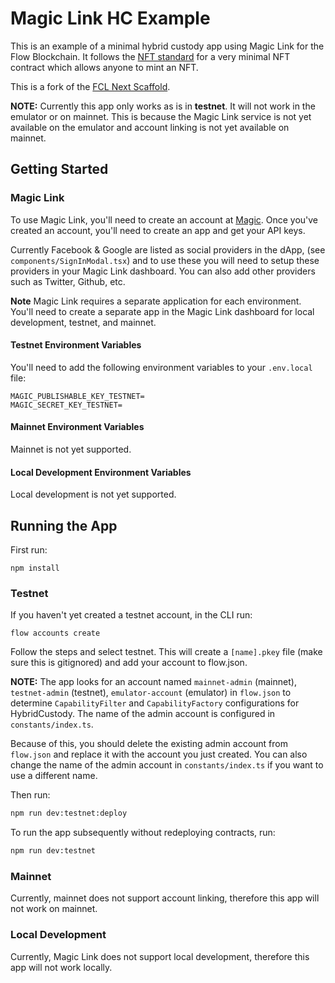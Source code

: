 # Magic Link HC Example

This is an example of a minimal hybrid custody app using Magic Link for the Flow Blockchain. It follows the [NFT standard](https://github.com/onflow/flow-nft) for a very minimal NFT contract which allows anyone to mint an NFT.

This is a fork of the [FCL Next Scaffold](https://github.com/chasefleming/fcl-next-scaffold).

**NOTE:** Currently this app only works as is in **testnet**. It will not work in the emulator or on mainnet. This is because the Magic Link service is not yet available on the emulator and account linking is not yet available on mainnet.

## Getting Started

### Magic Link

To use Magic Link, you'll need to create an account at [Magic](https://magic.link/). Once you've created an account, you'll need to create an app and get your API keys.

Currently Facebook & Google are listed as social providers in the dApp, (see `components/SignInModal.tsx`) and to use these you will need to setup these providers in your Magic Link dashboard. You can also add other providers such as Twitter, Github, etc.

**Note** Magic Link requires a separate application for each environment. You'll need to create a separate app in the Magic Link dashboard for local development, testnet, and mainnet.

#### Testnet Environment Variables

You'll need to add the following environment variables to your `.env.local` file:

```
MAGIC_PUBLISHABLE_KEY_TESTNET=
MAGIC_SECRET_KEY_TESTNET=
```

#### Mainnet Environment Variables

Mainnet is not yet supported.

#### Local Development Environment Variables

Local development is not yet supported.

## Running the App

First run:

```
npm install
```

### Testnet

If you haven't yet created a testnet account, in the CLI run:

```
flow accounts create
```

Follow the steps and select testnet. This will create a `[name].pkey` file (make sure this is gitignored) and add your account to flow.json.

**NOTE:** The app looks for an account named `mainnet-admin` (mainnet), `testnet-admin` (testnet), `emulator-account` (emulator) in `flow.json` to determine `CapabilityFilter` and `CapabilityFactory` configurations for HybridCustody. The name of the admin account is configured in `constants/index.ts`.

Because of this, you should delete the existing admin account from `flow.json` and replace it with the account you just created. You can also change the name of the admin account in `constants/index.ts` if you want to use a different name.

Then run:

```sh
npm run dev:testnet:deploy
```

To run the app subsequently without redeploying contracts, run:

```sh
npm run dev:testnet
```

### Mainnet

Currently, mainnet does not support account linking, therefore this app will not work on mainnet.

### Local Development

Currently, Magic Link does not support local development, therefore this app will not work locally.

